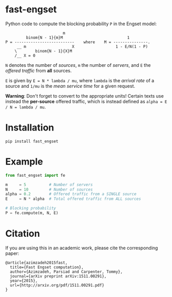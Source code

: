 fast-engset
===========

Python code to compute the blocking probability ```P``` in the Engset model:

```
                         m                              
         binom{N - 1}{m}M                            1        
P = --------------------------    where    M = ---------------.
     __ m                    X                  1 - E/N(1 - P)   
    \        binom{N - 1}{X}M                           
    /__ X = 0                                           
```

```N``` denotes the number of *sources*, ```m``` the number of *servers*, and ```E``` the *offered traffic* from __all__ sources. 

```E``` is given by ```E = N * lambda / mu```, where ```lambda``` is the *arrival rate* of a source and ```1/mu``` is the *mean service time* for a given request.

__Warning__: Don't forget to convert to the appropriate units! Certain texts use instead the __per-source__ offered traffic,  which is instead defined as ```alpha = E / N = lambda / mu```.

Installation
=======
`pip install fast_engset`

Example
=======

```python
from fast_engset import fe

m     = 5          # Number of servers
N     = 10         # Number of sources
alpha = 0.2        # Offered traffic from a SINGLE source
E     = N * alpha  # Total offered traffic from ALL sources

# Blocking probability
P = fe.compute(m, N, E)
```

Citation
========

If you are using this in an academic work, please cite the corresponding paper:

```
@article{azimzadeh2015fast,
  title={Fast Engset computation},
  author={Azimzadeh, Parsiad and Carpenter, Tommy},
  journal={arXiv preprint arXiv:1511.00291},
  year={2015},
  url={http://arxiv.org/pdf/1511.00291.pdf}
}
```
